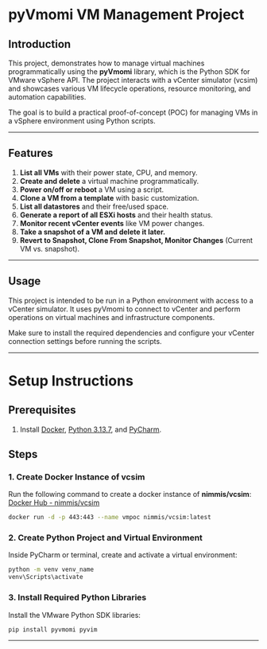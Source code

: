 # pyVmomi VM Management Project

## Introduction

This project, demonstrates how to manage virtual machines programmatically using the **pyVmomi** library, which is the Python SDK for VMware vSphere API. The project interacts with a vCenter simulator (vcsim) and showcases various VM lifecycle operations, resource monitoring, and automation capabilities.

The goal is to build a practical proof-of-concept (POC) for managing VMs in a vSphere environment using Python scripts.

---

## Features

1. **List all VMs** with their power state, CPU, and memory.
2. **Create and delete** a virtual machine programmatically.
3. **Power on/off or reboot** a VM using a script.
4. **Clone a VM from a template** with basic customization.
5. **List all datastores** and their free/used space.
6. **Generate a report of all ESXi hosts** and their health status.
7. **Monitor recent vCenter events** like VM power changes.
8. **Take a snapshot of a VM and delete it later.**
9. **Revert to Snapshot, Clone From Snapshot, Monitor Changes** (Current VM vs. snapshot).

---

## Usage

This project is intended to be run in a Python environment with access to a vCenter simulator. It uses pyVmomi to connect to vCenter and perform operations on virtual machines and infrastructure components.

Make sure to install the required dependencies and configure your vCenter connection settings before running the scripts.

---

# Setup Instructions

## Prerequisites
1. Install [Docker](https://docs.docker.com/get-docker/), [Python 3.13.7](https://www.python.org/downloads/), and [PyCharm](https://www.jetbrains.com/pycharm/).

## Steps

### 1. Create Docker Instance of vcsim
Run the following command to create a docker instance of **nimmis/vcsim**:  
[Docker Hub - nimmis/vcsim](https://hub.docker.com/r/nimmis/vcsim)

```bash
docker run -d -p 443:443 --name vmpoc nimmis/vcsim:latest
```

### 2. Create Python Project and Virtual Environment
Inside PyCharm or terminal, create and activate a virtual environment:

```bash
python -m venv venv_name
venv\Scripts\activate
```

### 3. Install Required Python Libraries
Install the VMware Python SDK libraries:

```bash
pip install pyvmomi pyvim
```

---

